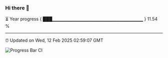 ### Hi there 👋

⏳ Year progress { ███▁▁▁▁▁▁▁▁▁▁▁▁▁▁▁▁▁▁▁▁▁▁▁▁▁▁▁ } 11.54 %

---

⏰ Updated on Wed, 12 Feb 2025 02:59:07 GMT

![Progress Bar CI](https://github.com/IshwaranRudhara/GIT-ACTION/workflows/Progress%20Bar%20CI/badge.svg)
